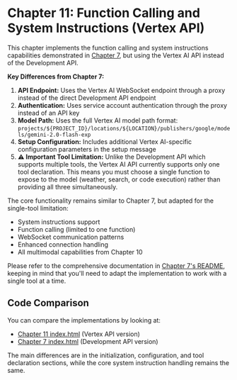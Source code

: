 # Chapter 11: Function Calling and System Instructions (Vertex API)

This chapter implements the function calling and system instructions capabilities demonstrated in [Chapter 7](../../part_2_dev_api/chapter_07/README.md), but using the Vertex AI API instead of the Development API.

**Key Differences from Chapter 7:**

1. **API Endpoint:** Uses the Vertex AI WebSocket endpoint through a proxy instead of the direct Development API endpoint
2. **Authentication:** Uses service account authentication through the proxy instead of an API key
3. **Model Path:** Uses the full Vertex AI model path format: `projects/${PROJECT_ID}/locations/${LOCATION}/publishers/google/models/gemini-2.0-flash-exp`
4. **Setup Configuration:** Includes additional Vertex AI-specific configuration parameters in the setup message
5. **⚠️ Important Tool Limitation:** Unlike the Development API which supports multiple tools, the Vertex AI API currently supports only one tool declaration. This means you must choose a single function to expose to the model (weather, search, or code execution) rather than providing all three simultaneously.

The core functionality remains similar to Chapter 7, but adapted for the single-tool limitation:

- System instructions support
- Function calling (limited to one function)
- WebSocket communication patterns
- Enhanced connection handling
- All multimodal capabilities from Chapter 10

Please refer to the comprehensive documentation in [Chapter 7's README](../../part_2_dev_api/chapter_07/README.md), keeping in mind that you'll need to adapt the implementation to work with a single tool at a time.

## Code Comparison

You can compare the implementations by looking at:

- [Chapter 11 index.html](./index.html) (Vertex API version)
- [Chapter 7 index.html](../../part_2_dev_api/chapter_07/index.html) (Development API version)

The main differences are in the initialization, configuration, and tool declaration sections, while the core system instruction handling remains the same.
